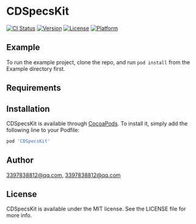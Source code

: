 # CDSpecsKit

[![CI Status](https://img.shields.io/travis/3397838812@qq.com/CDSpecsKit.svg?style=flat)](https://travis-ci.org/3397838812@qq.com/CDSpecsKit)
[![Version](https://img.shields.io/cocoapods/v/CDSpecsKit.svg?style=flat)](https://cocoapods.org/pods/CDSpecsKit)
[![License](https://img.shields.io/cocoapods/l/CDSpecsKit.svg?style=flat)](https://cocoapods.org/pods/CDSpecsKit)
[![Platform](https://img.shields.io/cocoapods/p/CDSpecsKit.svg?style=flat)](https://cocoapods.org/pods/CDSpecsKit)

## Example

To run the example project, clone the repo, and run `pod install` from the Example directory first.

## Requirements

## Installation

CDSpecsKit is available through [CocoaPods](https://cocoapods.org). To install
it, simply add the following line to your Podfile:

```ruby
pod 'CDSpecsKit'
```

## Author

3397838812@qq.com, 3397838812@qq.com

## License

CDSpecsKit is available under the MIT license. See the LICENSE file for more info.
